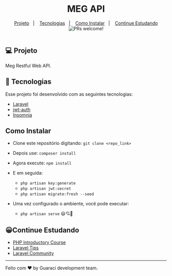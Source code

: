 <div align="center">
<h1>MEG API</h1>
</div>

<div align="center">
  <a href="#">Projeto</a>&nbsp;&nbsp;&nbsp;|&nbsp;&nbsp;&nbsp;
  <a href="#">Tecnologias</a>&nbsp;&nbsp;&nbsp;|&nbsp;&nbsp;&nbsp;
  <a href="#">Como Instalar</a>&nbsp;&nbsp;&nbsp;|&nbsp;&nbsp;&nbsp;
  <a href="javscript:void(0)">Continue Estudando</a>
</div>

<div align="center">
 <img src="https://img.shields.io/static/v1?label=PRs&message=welcome&color=rgba(20,119,248,0.8)&labelColor=000000" alt="PRs welcome!" />
</div>

<br>

## 💻 Projeto

Meg Restful Web API.

## 🚀 Tecnologias

Esse projeto foi desenvolvido com as seguintes tecnologias:


- [Laravel](https://laravel.com/docs/8.x)
- [jwt-auth](https://jwt-auth.readthedocs.io/en/docs/quick-start/)
- [Insomnia](https://insomnia.rest/)


## Como Instalar
- Clone este repositório digitando: `git clone <repo_link>`
- Depois use: `composer install`
- Agora execute: `npm install`
- E em seguida:
    - `php artisan key:generate`
    - `php artisan jwt:secret`
    - `php artisan migrate:fresh --seed`

- Uma vez configurado o ambiente, você pode executar:
    - `php artisan serve` 😃💘🌟

## 😀Continue Estudando
- [PHP Introductory Course](https://laracasts.com/series/php-for-beginners)
- [Laravel Tips](https://www.youtube.com/playlist?list=PLi_gvjv-JgXqop7hgVKZMGPiT9rUYy1sr)
- [Laravel Community](https://laracasts.com/discuss)

---

Feito com ♥ by Guaraci development team.
